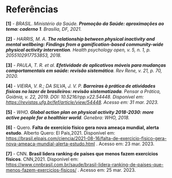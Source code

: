 # Referências

**[1]** - _BRASIL. Ministério da Saúde. **Promoção da Saúde: aproximações ao tema: caderno 1**. Brasília, DF, 2021._

**[2]** - _HARRIS, M. A. **The relationship between physical inactivity and mental wellbeing: Findings from a gamification-based community-wide physical activity intervention**. Health psychology open, v. 5, n. 1, p. 2055102917753853, 2018._

**[3]** - _PAULA, T. R. et al. **Efetividade de aplicativos móveis para mudanças comportamentais em saúde: revisão sistemática**. Rev Rene, v. 21, p. 70, 2020._

**[4]** - _VIEIRA, V. R.; DA SILVA, J. V. P. **Barreiras à prática de atividades físicas no lazer de brasileiros: revisão sistematizada**. Pensar a Prática, Goiânia, v. 22, 2019. DOI: 10.5216/rpp.v22.54448. Disponível em: https://revistas.ufg.br/fef/article/view/54448. Acesso em: 31 mar. 2023._

**[5]** - _WHO. **Global action plan on physical activity 2018-2030: more active people for a healthier world**. Genebra: WHO, 2018._

**[6]** - Quero. **Falta de exercício físico gera nova ameaça mundial, alerta estudo**. Alberto Quero: El País,2021.  Disponível em: 
https://brasil.elpais.com/ciencia/2021-08-16/falta-de-exercicio-fisico-gera-nova-ameaca-mundial-alerta-estudo.html
 . Acesso em: 23 mar. 2023.
 
 **[7]** - CNN. **Brasil lidera ranking de países que menos fazem exercícios físicos**. CNN,2021.  Disponível em: 
https://www.cnnbrasil.com.br/saude/brasil-lidera-ranking-de-paises-que-menos-fazem-exercicios-fisicos/
 . Acesso em: 25 mar. 2023.
 
 

